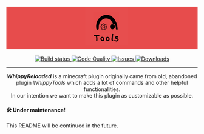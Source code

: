 ![Banner](.github/images/Banner.png)

<p align="center">
    <a href="https://travis-ci.org/WhippyTeam/WhippyReloaded">
        <img src="https://img.shields.io/travis/WhippyTeam/WhippyReloaded?style=flat-square" alt="Build status">
    </a>
    <a href="https://app.codacy.com/manual/WhippyTeam/WhippyReloaded/dashboard?bid=15115611">
        <img src="https://img.shields.io/codacy/grade/90f55c5116904c1f8861ec7d86a18bc9?style=flat-square" alt="Code Quality">
    </a>
    <a href="https://img.shields.io/github/issues/WhippyTeam/WhippyReloaded?style=flat-square">
        <img src="https://img.shields.io/github/issues/WhippyTeam/WhippyReloaded?style=flat-square" alt="Issues">
    </a>
    <a href="https://github.com/WhippyTeam/WhippyReloaded/releases">
        <img src="https://img.shields.io/github/downloads/WhippyTeam/WhippyReloaded/total?style=flat-square" alt="Downloads">
    </a>
</p>

<hr>

<p align="center">
<i><b>WhippyReloaded</b></i> is a minecraft plugin originally came from old, abandoned plugin <i>WhippyTools</i> which adds a lot of commands and other helpful functionalities.  
<br>In our intention we want to make this plugin as customizable as possible.
</p>

#### 🛠️ Under maintenance!
This README will be continued in the future.